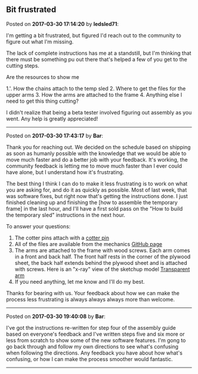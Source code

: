 ## Bit frustrated
Posted on **2017-03-30 17:14:20** by **ledsled71**:

I'm getting a bit frustrated, but figured I'd reach out to the community to figure out what I'm missing.

The lack of complete instructions has me at a standstill, but I'm thinking that there must be something pu out there that's helped a few of you get to the cutting steps.  

Are the resources to show me

1.'. How the chains attach to the temp sled
2. Where to get the files for the upper arms
3. How the arms are attached to the frame
4. Anything else I need to get this thing cutting?

I didn't realize that being a beta tester involved figuring out assembly as you went.  Any help is greatly appreciated!

---

Posted on **2017-03-30 17:43:17** by **Bar**:

Thank you for reaching out. We decided on the schedule based on shipping as soon as humanly possible with the knowledge that we would be able to move much faster and do a better job with your feedback. It's working, the community feedback is letting me to move much faster than I ever could have alone, but I understand how it's frustrating. 

The best thing I think I can do to make it less frustrating is to work on what you are asking for, and do it as quickly as possible. Most of last week, that was software fixes, but right now that's getting the instructions done. I just finished cleaning up and finishing the [how to assemble the temporary frame] in the last hour, and I'll have a first sold pass on the "How to build the temporary sled" instructions in the next hour.

To answer your questions: 

1) The cotter pins attach with a  [cotter pin](//muut.com/u/maslowcnc/s1/:maslowcnc:2Ty0:cotterpin.jpg.jpg) 
2) All of the files are available from the mechanics [GitHub page](https://github.com/MaslowCNC/Mechanics/tree/master/SVG%20Files)
3) The arms are attached to the frame with wood screws. Each arm comes in a front and  back half. The front half rests in the corner of the plywood sheet, the back half extends behind the plywood sheet and is attached with screws. Here is an "x-ray" view of the sketchup model  [Transparent arm](//muut.com/u/maslowcnc/s1/:maslowcnc:kzNp:transparentarm.jpg.jpg) 
4) If you need anything, let me know and I'll do my best.

Thanks for bearing with us. Your feedback about how we can make the process less frustrating is always always always more than welcome.

---

Posted on **2017-03-30 19:40:08** by **Bar**:

I've got the instructions re-written for step four of the assembly guide based on everyone's feedback and I've written steps five and six more or less from scratch to show some of the new software features. I'm gong to go back through and follow my own directions to see what's confusing when following the directions. Any feedback you have about how what's confusing, or how I can make the process smoother would fantastic.

---

